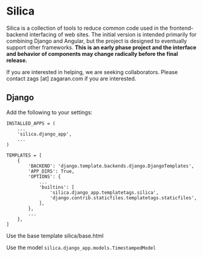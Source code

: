 # Silica

Silica is a collection of tools to reduce common code used in the frontend-backend interfacing of web sites.
The initial version is intended primarily for combining Django and Angular, but the project is designed to eventually support other frameworks.
**This is an early phase project and the interface and behavior of components may change radically before the final release.**

If you are interested in helping, we are seeking collaborators.  Please contact zags [at] zagaran.com if you are interested.

## Django

Add the following to your settings:

```
INSTALLED_APPS = (
    ...
    'silica.django_app',
    ...
)

TEMPLATES = [
    {
        'BACKEND': 'django.template.backends.django.DjangoTemplates',
        'APP_DIRS': True,
        'OPTIONS': {
            ...
            'builtins': [
                'silica.django_app.templatetags.silica',
                'django.contrib.staticfiles.templatetags.staticfiles',
            ],
        },
        ...
    },
]
```

Use the base template silica/base.html

Use the model `silica.django_app.models.TimestampedModel`
